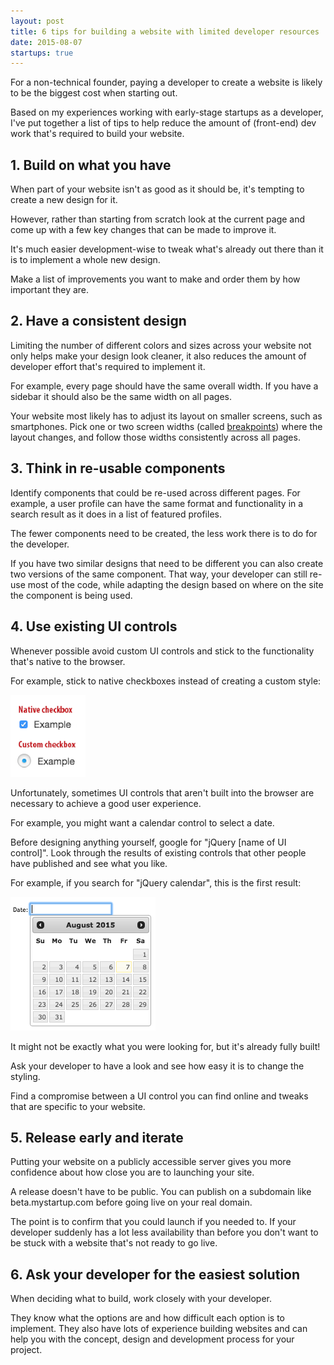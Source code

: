 ```yaml
---
layout: post
title: 6 tips for building a website with limited developer resources
date: 2015-08-07
startups: true
---
```


For a non-technical founder, paying a developer to create a website is likely to be the biggest cost when starting out.

Based on my experiences working with early-stage startups as a developer, I've put together a list of tips to help reduce the amount of (front-end) dev work that's required to build your website.

## 1. Build on what you have

When part of your website isn't as good as it should be, it's tempting to create a new design for it.

However, rather than starting from scratch look at the current page and come up with a few key changes that can be made to improve it.

It's much easier development-wise to tweak what's already out there than it is to implement a whole new design.

Make a list of improvements you want to make and order them by how important they are. 

## 2. Have a consistent design

Limiting the number of different colors and sizes across your website not only helps make your design look cleaner, it also reduces the amount of developer effort that's required to implement it.

For example, every page should have the same overall width. If you have a sidebar it should also be the same width on all pages.

Your website most likely has to adjust its layout on smaller screens, such as smartphones. Pick one or two screen widths (called [breakpoints](https://developers.google.com/web/fundamentals/layouts/rwd-fundamentals/how-to-choose-breakpoints?hl=en)) where the layout changes, and follow those widths consistently across all pages.

## 3. Think in re-usable components

Identify components that could be re-used across different pages. For example, a user profile can have the same format and functionality in a search result as it does in a list of featured profiles.

The fewer components need to be created, the less work there is to do for the developer.

If you have two similar designs that need to be different you can also create two versions of the same component. That way, your developer can still re-use most of the code, while adapting the design based on where on the site the component is being used.

## 4. Use existing UI controls

Whenever possible avoid custom UI controls and stick to the functionality that's native to the browser.

For example, stick to native checkboxes instead of creating a custom style:

![Native checkbox and a custom checkbox](/img/blog/low-resource-dev/checkbox.png)

Unfortunately, sometimes UI controls that aren't built into the browser are necessary to achieve a good user experience.

For example, you might want a calendar control to select a date.

Before designing anything yourself, google for "jQuery [name of UI control]". Look through the results of existing controls that other people have published and see what you like.

For example, if you search for "jQuery calendar", this is the first result:

![jQuery UI datepicker documentation](/img/blog/low-resource-dev/jquery-ui-datepicker.png)

It might not be exactly what you were looking for, but it's already fully built!

Ask your developer to have a look and see how easy it is to change the styling.

Find a compromise between a UI control you can find online and tweaks that are specific to your website.

## 5. Release early and iterate

Putting your website on a publicly accessible server gives you more confidence about how close you are to launching your site.

A release doesn't have to be public. You can publish on a subdomain like beta.mystartup.com before going live on your real domain.

The point is to confirm that you could launch if you needed to. If your developer suddenly has a lot less availability than before you don't want to be stuck with a website that's not ready to go live.

## 6. Ask your developer for the easiest solution

When deciding what to build, work closely with your developer.

They know what the options are and how difficult each option is to implement. They also have lots of experience building websites and can help you with the concept, design and development process for your project.
